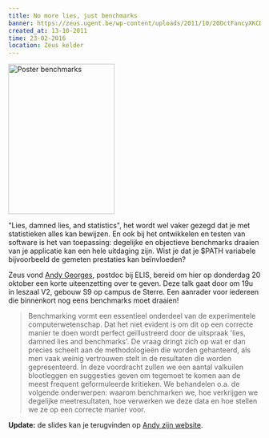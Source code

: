 ```yaml
---
title: No more lies, just benchmarks
banner: https://zeus.ugent.be/wp-content/uploads/2011/10/20OctFancyXKCD_small.png
created_at: 13-10-2011
time: 23-02-2016
location: Zeus kelder
---
```


<a href="https://zeus.ugent.be/wp-content/uploads/2011/10/20OctFancyXKCD.png"><img src="https://zeus.ugent.be/wp-content/uploads/2011/10/20OctFancyXKCD_small.png" alt="Poster benchmarks" width="212" height="300" class="alignright size-medium wp-image-545" /></a>

"Lies, damned lies, and statistics", het wordt wel vaker gezegd dat je met statistieken alles kan bewijzen. En ook bij het ontwikkelen en testen van software is het van toepassing: degelijke en objectieve benchmarks draaien van je applicatie kan een hele uitdaging zijn. Wist je dat je $PATH variabele bijvoorbeeld de gemeten prestaties kan beïnvloeden?

Zeus vond <a href="https://users.elis.ugent.be/~ageorges/">Andy Georges</a>, postdoc bij ELIS, bereid om hier op donderdag 20 oktober een korte uiteenzetting over te geven. Deze talk gaat door om 19u in leszaal V2, gebouw S9 op campus de Sterre. Een aanrader voor iedereen die binnenkort nog eens benchmarks moet draaien!

<blockquote>Benchmarking vormt een essentieel onderdeel van de experimentele computerwetenschap. Dat het niet evident is om dit op een correcte manier te doen wordt perfect geïllustreerd door de uitspraak 'lies, damned lies and benchmarks'. De vraag dringt zich op wat er dan precies scheelt aan de methodologieën die worden gehanteerd, als men vaak weinig vertrouwen stelt in de resultaten die worden gepresenteerd. In deze voordracht zullen we een aantal valkuilen blootleggen en suggesties geven om tegemoet te komen aan de meest frequent geformuleerde kritieken. We behandelen o.a. de volgende onderwerpen: waarom benchmarken we, hoe verkrijgen we degelijke meetresultaten, hoe verwerken we deze data en hoe stellen we ze op een correcte manier voor.</blockquote>

<strong>Update:</strong> de slides kan je terugvinden op <a href="https://www.itkovian.net/base/no-more-lies-just-benchmarks/">Andy zijn website</a>.